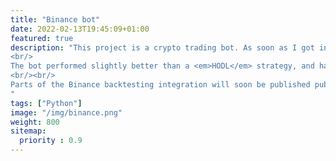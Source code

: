 ```yaml
---
title: "Binance bot"
date: 2022-02-13T19:45:09+01:00
featured: true
description: "This project is a crypto trading bot. As soon as I got into cryptocurrencies, I started learning about trading strategies and wondered why I've never seen some strategies I thought of. So I decided, with two of my friends, to code a bot that implements those strategies and backtest it on Binance's data for the ETH/USDT market.
<br/>
The bot performed slightly better than a <em>HODL</em> strategy, and has a lot of room for improvement.
<br/><br/>
Parts of the Binance backtesting integration will soon be published publicly as a library.
"
tags: ["Python"]
image: "/img/binance.png"
weight: 800
sitemap:
  priority : 0.9
---
```


